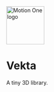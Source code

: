 <img width="100" height="100" alt="Motion One logo" src="https://user-images.githubusercontent.com/7850794/180441265-6eccfb49-380c-4252-805b-1356c3232b89.png" />

# Vekta

A tiny 3D library.
